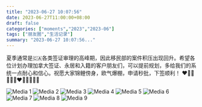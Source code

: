 ```yaml
---
title: "2023-06-27 10:07:56"
date: 2023-06-27T11:00:00+08:00
draft: false
categories: ["moments","2023","2023-06"]
tags: ["朋友圈","生活记录"]
summary: "2023-06-27 10:07:56..."
---
```


夏季通常是🇨🇦各类签证审理的高峰期，因此移民部的案件积压出现回升。希望各位计划办理加拿大签证、永居和入籍的客户朋友们，可以提前规划，多给我们的系统一点耐心和信心。祝愿大家锦鲤傍身，欧气爆棚，申请秒批，下签顺利！
❤️🧡💛💚💙💜❤️🧡💛💚💙💜

![Media 1](/Moments/photos/2023-06-27/202306271007560.jpg)
![Media 2](/Moments/photos/2023-06-27/202306271007561.jpg)
![Media 3](/Moments/photos/2023-06-27/202306271007562.jpg)
![Media 4](/Moments/photos/2023-06-27/202306271007563.jpg)
![Media 5](/Moments/photos/2023-06-27/202306271007564.jpg)
![Media 6](/Moments/photos/2023-06-27/202306271007565.jpg)
![Media 7](/Moments/photos/2023-06-27/202306271007566.jpg)
![Media 8](/Moments/photos/2023-06-27/202306271007567.jpg)
![Media 9](/Moments/photos/2023-06-27/202306271007568.jpg)

